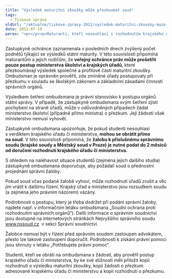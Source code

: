 ```yaml
---
title: "Výsledek maturitní zkoušky může přezkoumat soud"
tags:
  - Tisková zpráva
oldUrl: "/aktualne/tiskove-zpravy-2012/vysledek-maturitni-zkousky-muze-prezkoumat-soud"
date: 2012-07-19
perex: "<p></p><p>Maturanti, kteří nesouhlasí s rozhodnutím krajského úřadu či ministerstva po přezkoumání výsledku své maturitní zkoušky, se mohou obrátit na správní soud. Veřejný ochránce práv nemá pravomoc změnit rozhodnutí správních orgánů, může pouze prověřit, zda úřady postupovaly v souladu se zákony a principy dobré správy.</p>"
---
```


<!-- imported from the old website -->

<p>Zástupkyně ochránce zaznamenala v posledních dnech zvýšený počet podnětů týkající se výsledků státní maturity. V této souvislosti připomíná maturantům a jejich rodičům, že <strong>veřejný ochránce práv může prošetřit pouze postup ministerstva školství a krajských úřadů</strong>, které přezkoumávají výsledek společné a profilové části maturitní zkoušky. Ombudsman je oprávněn prověřit, zda zmíněné úřady postupovaly při přezkumu v souladu se školským zákonem a základními zásadami činností správních orgánů.</p><p>Výsledkem šetření ombudsmana je právní stanovisko k postupu orgánů státní správy. V případě, že zástupkyně ombudsmana svým šetření zjistí pochybení na straně úřadů, může v odůvodněných případech žádat ministerstvo školství (případně přímo ministra) o přezkum. Její žádosti však ministerstvo nemusí vyhovět. </p><p>Zástupkyně ombudsmana upozorňuje, že pokud studenti nesouhlasí s verdiktem krajského úřadu či ministerstva, <strong>mohou se obrátit přímo na soud</strong>. V této souvislosti připomíná, že <strong>žalobu k příslušnému správnímu soudu (krajské soudy a Městský soud v Praze) je nutné podat do 2 měsíců od doručení rozhodnutí krajského úřadu či ministerstva.</strong></p><p>S ohledem na naléhavost situace studentů (zejména jejich dalšího studia) zástupkyně ombudsmana doporučuje, aby požádali soud o přednostní projednání správní žaloby.</p><p>Pokud soud včas podané žalobě vyhoví, může rozhodnutí úřadů zrušit a věc jim vrátit k dalšímu řízení. Krajský úřad a ministerstvo jsou rozsudkem soudu (a zejména jeho právním názorem) vázány. </p><p>Podrobnosti o postupu, který je třeba dodržet při podání správní žaloby, najdete např. v informačním letáku ombudsmana „Soudní ochrana proti rozhodnutím správních orgánů“). Další informace o správním soudnictví jsou dostupné na internetových stránkách Nejvyššího správního soudu <a title="Otevření do nového okna" href="http://www.nssoud.cz/" target="_blank">www.nssoud.cz</a> <img alt="" src="https://www.ochrance.cz/typo3/ext/od_linkdesc/icons/external.gif" class="od_linkdesc_icon_external" /> v sekci Správní soudnictví.</p><p>Žalobce nemusí být v řízení před správním soudem zastoupen advokátem, přesto lze takové zastoupení doporučit. Podrobnosti k získání právní pomoci jsou shrnuty v letáku „Potřebujete právní pomoc“.</p>Studenti, kteří se obrátí na ombudsmana s žádostí, aby prověřil postup krajského úřadu či ministerstva, by ke své stížnosti měli přiložit kopii rozhodnutí o výsledku maturitní zkoušky, kopii žádosti o přezkum adresované krajskému úřadu či ministerstvu a kopii rozhodnutí o přezkumu.
